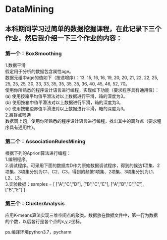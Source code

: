 # DataMining
## 本科期间学习过简单的数据挖掘课程，在此记录下三个作业，然后我介绍一下三个作业的内容：  
### 第一个：BoxSmoothing
  1.数据平滑  
    假定用于分析的数据包含属性age。  
    数据元组中age的值如下（按递增序）：13, 15, 16, 16, 19, 20, 20, 21, 22, 22, 25, 25, 25, 25, 30, 33, 33, 35, 35, 35, 35, 36, 40, 45, 46, 52, 70。  
    使用你所熟悉的程序设计语言进行编程，实现如下功能（要求程序具有通用性）：  
    (a) 使用按箱平均值平滑法对以上数据进行平滑，箱的深度为3。  
    (b) 使用按箱中值平滑法对以上数据进行平滑，箱的深度为3。  
    (c) 使用按箱边界值平滑法对以上数据进行平滑，箱的深度为3。  
  2.离群点筛选  
    数据同上题，使用你所熟悉的程序设计语言进行编程，找出其中的离群点（要求程序具有通用性）。  
    
### 第二个：AssociationRulesMining  
  根据下列的Apriori算法进行编程：   
  1.编制程序。  
  2.调试程序。可采用下面的数据库D作为原始数据调试程序，得到的候选1项集、2项集、3项集分别为C1、C2、C3，得到的频繁1项集、2项集、3项集分别为L1、L2、L3。  
  3.实验数据：samples = [
    ["A","C","D"],
    ["B","C","E"],
    ["A","B","C","E"],
    ["B","E"]
]
 ### 第三个：ClusterAnalysis  
 应用K-means算法实现三维空间点的聚类。数据放在数据文件中，第一行为数据的个数，以后各行是各个点的x,y,z坐标。  
 
 ps.编译环境python3.7，pycharm
 
 
 
 
 
